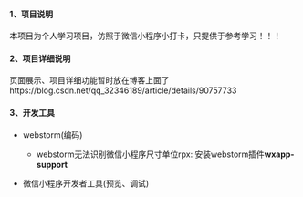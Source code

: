 #### 1、项目说明
本项目为个人学习项目，仿照于微信小程序小打卡，只提供于参考学习！！！

#### 2、项目详细说明
页面展示、项目详细功能暂时放在博客上面了https://blog.csdn.net/qq_32346189/article/details/90757733

#### 3、开发工具

- webstorm(编码)
    - webstorm无法识别微信小程序尺寸单位rpx: 安装webstorm插件**wxapp-support**
    
- 微信小程序开发者工具(预览、调试) 
